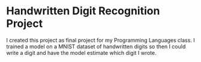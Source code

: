 # Handwritten Digit Recognition Project
I created this project as final project for my Programming Languages class. I trained a model on a MNIST dataset of handwritten digits so then I could write a digit and have the model estimate which digit I wrote.
